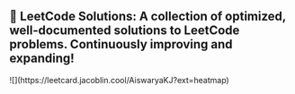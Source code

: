 <h2>🚀 LeetCode Solutions: A collection of optimized, well-documented solutions to LeetCode problems. Continuously improving and expanding!</h2>
![](https://leetcard.jacoblin.cool/AiswaryaKJ?ext=heatmap)
